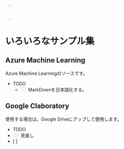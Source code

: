 ```yaml
---


---
```


<h1 id="いろいろなサンプル集">いろいろなサンプル集</h1>
<h2 id="azure-machine-learning">Azure Machine Learning</h2>
<p>Azure Machine Learningのソースです。</p>
<ul>
<li>TODO
<ul>
<li class="task-list-item"><input type="checkbox" class="task-list-item-checkbox" disabled=""> MarkDownを日本語化する。</li>
</ul>
</li>
</ul>
<h2 id="google-claboratory">Google Claboratory</h2>
<p>使用する場合は、Google Driveにアップして使用します。</p>
<ul>
<li>TODO</li>
<li class="task-list-item"><input type="checkbox" class="task-list-item-checkbox" disabled=""> 見直し</li>
<li>[ ]</li>
</ul>

